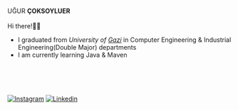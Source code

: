 UĞUR **ÇOKSOYLUER**</br></br>
Hi there!:wave::wave:</br>
- I graduated from *University of [Gazi](http://gazi-universitesi.gazi.edu.tr/)* in Computer Engineering & Industrial Engineering(Double Major) departments</br>
- I am currently learning Java & Maven</br></br></br></br></br>

[![Instagram](https://cdn2.iconfinder.com/data/icons/black-white-social-media/32/instagram_online_social_media_photo-24.png)](https://www.instagram.com/ucksylr/)
[![Linkedin](https://cdn2.iconfinder.com/data/icons/free-social-media-16/24/LinkedIn-24.png)](https://www.linkedin.com/in/ucksylr/)

<!--

[![Anurag's GitHub stats](https://github-readme-stats.vercel.app/api?username=ucksylr)](https://github.com/anuraghazra/github-readme-stats)
**ucksylr/ucksylr** is a ✨ _special_ ✨ repository because its `README.md` (this file) appears on your GitHub profile.
Here are some ideas to get you started:
- 🔭 I’m currently working on University of Gazi
- 🌱 I’m currently learning Deep Learning
- 👯 I’m looking to collaborate on ...
- 🤔 I’m looking for help with ...
- 💬 Ask me about 
- 📫 How to reach me: ...
- 😄 Pronouns: ...
- ⚡ Fun fact: ...
-->
